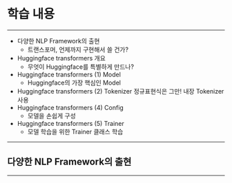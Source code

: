 # 학습 내용

---

- 다양한 NLP Framework의 출현
	- 트랜스포머, 언제까지 구현해서 쓸 건가?
- Huggingface transformers 개요
	- 무엇이 Huggingface를 특별하게 만드나?
- Huggingface transformers (1) Model
	- Huggingface의 가장 핵심인 Model
- Huggingface transformers (2) Tokenizer
	정규표현식은 그만! 내장 Tokenizer 사용
- Huggingface transformers (4) Config
	- 모델을 손쉽게 구성
- Huggingface transformers (5) Trainer
	- 모델 학습을 위한 Trainer 클래스 학습

---

## 다양한 NLP Framework의 출현

---

 
